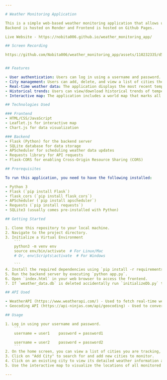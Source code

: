 ```yaml
---

# Weather Monitoring Application

This is a simple web-based weather monitoring application that allows users to log in, add cities to monitor weather conditions, view historical trends, and delete cities from the monitoring list. The application utilizes a free/open weather API to access weather data for cities across the globe.
Backend is hosted on Render and Frontend is hosted on Github Pages.

Live Website - https://nobita006.github.io/weather_monitoring_app/

## Screen Recording

https://github.com/Nobita006/weather_monitoring_app/assets/110232335/d5875905-b813-4f07-9bf2-4ad54d924758


## Features

- User authentication: Users can log in using a username and password.
- City management: Users can add, delete, and view a list of cities they are monitoring.
- Real-time weather data: The application displays the most recent temperature and relative humidity values for each monitored city.
- Historical trends: Users can view/download historical trends of temperature and humidity for each city.
- Interactive map: The application includes a world map that marks all monitored cities, and users can hover over a city to view its weather data in a small popup window.

## Technologies Used

### Frontend
- HTML/CSS/JavaScript
- Leaflet.js for interactive map
- Chart.js for data visualization

### Backend
- Flask (Python) for the backend server
- SQLite database for data storage
- APScheduler for scheduling weather data updates
- Requests library for API requests
- Flask-CORS for enabling Cross-Origin Resource Sharing (CORS)

## Prerequisites

To run this application, you need to have the following installed:

- Python 3
- Flask (`pip install Flask`)
- flask_cors (`pip install flask_cors`)
- APScheduler (`pip install apscheduler`)
- Requests (`pip install requests`)
- SQLite3 (usually comes pre-installed with Python)

## Getting Started

1. Clone this repository to your local machine.
2. Navigate to the project directory.
3. Initialize a Virtual Environment
    ```
    python3 -m venv env
    source env/bin/activate  # For Linux/Mac
    # Or, env\Scripts\activate  # For Windows

    ```
4. Install the required dependencies using `pip install -r requirements.txt`.
5. Run the backend server by executing `python app.py`.
6. Open `index.html` in your web browser to access the frontend.
7. If `weather_data.db` is deleted accidentally run `initializeDb.py` to recreate Database.

## API Used

- WeatherAPI (https://www.weatherapi.com/) - Used to fetch real-time weather data for cities.
- Geocoding API (https://api-ninjas.com/api/geocoding) - Used to convert city name to latitude and longitude coordinates.

## Usage

1. Log in using your username and password. 
    ```
    username = user1    password = password1

    username = user2    password = password2
    ```
2. On the home screen, you can view a list of cities you are tracking, along with their current weather information.
3. Click on "Add City" to search for and add new cities to monitor.
4. Click on an existing city to view its detailed weather information and historical trends.
5. Use the interactive map to visualize the locations of all monitored cities.

---
```

